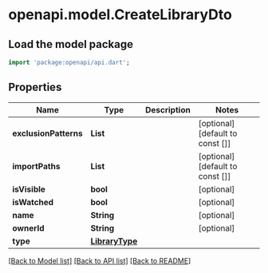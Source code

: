 # openapi.model.CreateLibraryDto

## Load the model package
```dart
import 'package:openapi/api.dart';
```

## Properties
Name | Type | Description | Notes
------------ | ------------- | ------------- | -------------
**exclusionPatterns** | **List<String>** |  | [optional] [default to const []]
**importPaths** | **List<String>** |  | [optional] [default to const []]
**isVisible** | **bool** |  | [optional] 
**isWatched** | **bool** |  | [optional] 
**name** | **String** |  | [optional] 
**ownerId** | **String** |  | [optional] 
**type** | [**LibraryType**](LibraryType.md) |  | 

[[Back to Model list]](../README.md#documentation-for-models) [[Back to API list]](../README.md#documentation-for-api-endpoints) [[Back to README]](../README.md)


